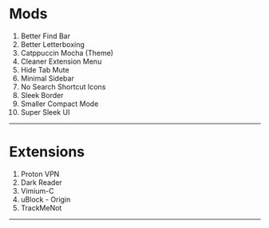 # Mods 

1. Better Find Bar 
2. Better Letterboxing 
3. Catppuccin Mocha (Theme) 
4. Cleaner Extension Menu
5. Hide Tab Mute 
6. Minimal Sidebar 
7. No Search Shortcut Icons 
8. Sleek Border 
9. Smaller Compact Mode  
10. Super Sleek UI 

___

# Extensions

1. Proton VPN 
2. Dark Reader 
3. Vimium-C 
4. uBlock - Origin 
5. TrackMeNot

___

